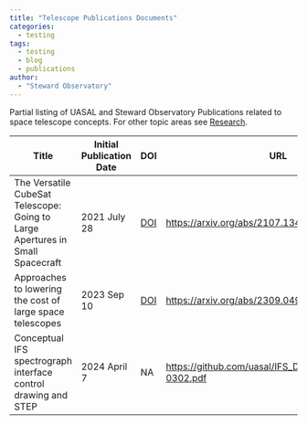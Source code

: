 ```yaml
---
title: "Telescope Publications Documents"
categories:
  - testing
tags:
  - testing
  - blog
  - publications
author:
  - "Steward Observatory"
---
```



Partial listing of UASAL and Steward Observatory Publications related to space telescope concepts. For other topic areas see [Research](Research.md).


| Title | Initial Publication Date | DOI | URL|
| --- | --- | --- | --- |
| The Versatile CubeSat Telescope: Going to Large Apertures in Small Spacecraft |2021 July 28| [DOI](https://doi.org/10.48550/arXiv.2107.13488) | https://arxiv.org/abs/2107.13488|
| Approaches to lowering the cost of large space telescopes |2023 Sep 10| [DOI](https://arxiv.org/abs/2309.04934) | https://arxiv.org/abs/2309.04934|
|Conceptual IFS spectrograph interface control drawing and STEP| 2024 April 7| NA| https://github.com/uasal/IFS_Docs/blob/main/INST-0302.pdf |
